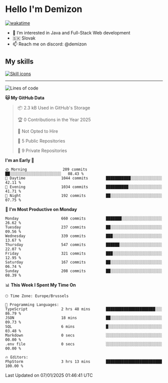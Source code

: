 # Hello I'm Demizon
[![wakatime](https://wakatime.com/badge/user/6ad1949f-d6d7-44f9-9eee-c35e54cc499b.svg)](https://wakatime.com/@6ad1949f-d6d7-44f9-9eee-c35e54cc499b)
- 👀 I’m interested in Java and Full-Stack Web development
- 🇸🇰 Slovak
- 📫 Reach me on discord: @demizon

## My skills
[![Skill icons](https://skillicons.dev/icons?i=java,js,ts,html,css,react,nextjs,tailwind,supabase,py,git,docker,linux,mysql,postgres,mongo&theme=dark)](https://github.com/Demizon3433)

---

<!--START_SECTION:waka-->
![Lines of code](https://img.shields.io/badge/From%20Hello%20World%20I%27ve%20Written-760.7%20thousand%20lines%20of%20code-blue)

**🐱 My GitHub Data** 

> 📦 2.3 kB Used in GitHub's Storage 
 > 
> 🏆 0 Contributions in the Year 2025
 > 
> 🚫 Not Opted to Hire
 > 
> 📜 5 Public Repositories 
 > 
> 🔑 9 Private Repositories 
 > 
**I'm an Early 🐤** 

```text
🌞 Morning                209 commits         ██░░░░░░░░░░░░░░░░░░░░░░░   08.43 % 
🌆 Daytime                1044 commits        ███████████░░░░░░░░░░░░░░   42.11 % 
🌃 Evening                1034 commits        ██████████░░░░░░░░░░░░░░░   41.71 % 
🌙 Night                  192 commits         ██░░░░░░░░░░░░░░░░░░░░░░░   07.75 % 
```
📅 **I'm Most Productive on Monday** 

```text
Monday                   660 commits         ███████░░░░░░░░░░░░░░░░░░   26.62 % 
Tuesday                  237 commits         ██░░░░░░░░░░░░░░░░░░░░░░░   09.56 % 
Wednesday                339 commits         ███░░░░░░░░░░░░░░░░░░░░░░   13.67 % 
Thursday                 547 commits         ██████░░░░░░░░░░░░░░░░░░░   22.07 % 
Friday                   321 commits         ███░░░░░░░░░░░░░░░░░░░░░░   12.95 % 
Saturday                 167 commits         ██░░░░░░░░░░░░░░░░░░░░░░░   06.74 % 
Sunday                   208 commits         ██░░░░░░░░░░░░░░░░░░░░░░░   08.39 % 
```


📊 **This Week I Spent My Time On** 

```text
🕑︎ Time Zone: Europe/Brussels

💬 Programming Languages: 
TypeScript               2 hrs 48 mins       ██████████████████████░░░   86.79 % 
JSON                     18 mins             ██░░░░░░░░░░░░░░░░░░░░░░░   09.73 % 
SQL                      6 mins              █░░░░░░░░░░░░░░░░░░░░░░░░   03.48 % 
Markdown                 0 secs              ░░░░░░░░░░░░░░░░░░░░░░░░░   00.00 % 
.env file                0 secs              ░░░░░░░░░░░░░░░░░░░░░░░░░   00.00 % 

🔥 Editors: 
PhpStorm                 3 hrs 13 mins       █████████████████████████   100.00 % 
```


 Last Updated on 07/01/2025 01:46:41 UTC
<!--END_SECTION:waka-->
